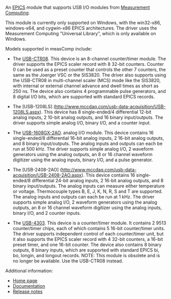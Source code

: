 An [EPICS](http://www.aps.anl.gov/epics/) 
module that supports USB I/O modules from [Measurement Computing](http://www.mccdaq.com).

This module is currently only supported on Windows, with the win32-x86, windows-x64,
and cygwin-x86 EPICS architectures. The driver uses the Measurement Computing "Universal
Library", which is only available on Windows. 

Models supported in measComp include:
* The [USB-CTR08](http://www.mccdaq.com/usb-data-acquisition/USB-CTR08.aspx).
This device is an 8-channel counter/timer module. The driver supports the EPICS
scaler record with 8 32-bit counters. Counter 0 can be used as a preset counter
that controls the other 7 counters, the same as the Joerger VSC or the SIS3820.
The driver also supports using the USB-CTR08 in multi-channel scaler (MCS) mode
like the SIS3820, with internal or external channel advance and dwell times as short
as 250 ns. The device also contains 4 programmable pulse generators, and 8 digital
I/O bits, which are supported with standard EPICS records.

* The [USB-1208LS] (http://www.mccdaq.com/usb-data-acquisition/USB-1208LS.aspx).
This device has 8 single-ended/4 differential 12-bit analog
inputs, 2 10-bit analog outputs, and 16 binary input/outputs. The driver supports
simple analog I/O, binary I/O, and a counter input.</li>

* The [USB-1608GX-2AO](http://www.mccdaq.com/usb-data-acquisition/USB-1608GX-2AO.aspx).
analog I/O module. This device contains 16 single-ended/8 differential 16-bit analog
inputs, 2 16-bit analog outputs, and 8 binary input/outputs. The analog inputs and
outputs can each be run at 500 kHz. The driver supports simple analog I/O, 2 waveform
generators using the analog outputs, an 8 or 16 channel waveform digitizer using
the analog inputs, binary I/O, and a pulse generator.

* The [USB-2408-2AO] (http://www.mccdaq.com/usb-data-acquisition/USB-2408-2AO.aspx).
This device contains 16 single-ended/8 differential 24-bit analog inputs, 
2 16-bit analog outputs, and 8 binary input/outputs. The analog inputs can
measure either temperature or voltage. Thermocouple types B, E, J, K, N, R, S and
T are supported. The analog inputs and outputs can each be run at 1 kHz. The driver
supports simple analog I/O, 2 waveform generators using the analog outputs, an 8
or 16 channel waveform digitizer using the analog inputs, binary I/O, and 2 counter
inputs.</li>

* The [USB-4303](http://www.mccdaq.com/usb-data-acquisition/USB-4303.aspx).
This device is a counter/timer module. It contains 2 9513 counter/timer chips, each
of which contains 5 16-bit counter/timer units. The driver supports independent
control of each counter/timer unit, but it also supports the EPICS scaler record
with 4 32-bit counters, a 16-bit preset timer, and one 16-bit counter. The device
also contains 8 binary outputs, 8 binary inputs, which are supported with standard
EPICS bi, bo, longin, and longout records. NOTE: This module is obsolete and is
no longer be available. Use the USB-CTR08 instead.
 
Additional information:
* [Home page](http://cars.uchicago.edu/software/epics/measComp.html)
* [Documentation](http://cars.uchicago.edu/software/epics/measCompDoc.html)
* [Release notes](http://cars.uchicago.edu/software/epics/measCompReleaseNotes.html)
